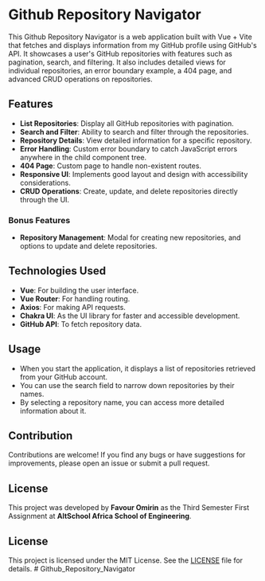 # Github Repository Navigator

This Github Repository Navigator is a web application built with Vue + Vite that fetches and displays information from my GitHub profile using GitHub's API. It showcases a user's GitHub repositories with features such as pagination, search, and filtering. It also includes detailed views for individual repositories, an error boundary example, a 404 page, and advanced CRUD operations on repositories.

## Features

- **List Repositories**: Display all GitHub repositories with pagination.
- **Search and Filter**: Ability to search and filter through the repositories.
- **Repository Details**: View detailed information for a specific repository.
- **Error Handling**: Custom error boundary to catch JavaScript errors anywhere in the child component tree.
- **404 Page**: Custom page to handle non-existent routes.
- **Responsive UI**: Implements good layout and design with accessibility considerations.
- **CRUD Operations**: Create, update, and delete repositories directly through the UI.

### Bonus Features

- **Repository Management**: Modal for creating new repositories, and options to update and delete repositories.

## Technologies Used

- **Vue**: For building the user interface.
- **Vue Router**: For handling routing.
- **Axios**: For making API requests.
- **Chakra UI**: As the UI library for faster and accessible development.
- **GitHub API**: To fetch repository data.

## Usage

- When you start the application, it displays a list of repositories retrieved from your GitHub account.
- You can use the search field to narrow down repositories by their names.
- By selecting a repository name, you can access more detailed information about it.

## Contribution

Contributions are welcome! If you find any bugs or have suggestions for improvements, please open an issue or submit a pull request.

## License

This project was developed by **Favour Omirin** as the Third Semester First Assignment at **AltSchool Africa School of Engineering**.


## License

This project is licensed under the MIT License. See the [LICENSE](LICENSE) file for details. # Github_Repository_Navigator
